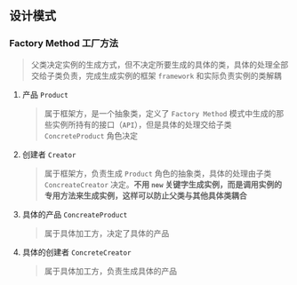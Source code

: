 ## 设计模式

### Factory Method 工厂方法
> 父类决定实例的生成方式，但不决定所要生成的具体的类，具体的处理全部交给子类负责，完成生成实例的框架 `framework` 和实际负责实例的类解耦
1. 产品 `Product`
   > 属于框架方，是一个抽象类，定义了 `Factory Method` 模式中生成的那些实例所持有的接口（`API`），但是具体的处理交给子类 `ConcreteProduct` 角色决定
2. 创建者 `Creator`
   > 属于框架方，负责生成 `Product` 角色的抽象类，具体的处理由子类 `ConcreateCreator` 决定。__不用 `new` 关键字生成实例，而是调用实例的专用方法来生成实例，这样可以防止父类与其他具体类耦合__
3. 具体的产品 `ConcreateProduct`
   > 属于具体加工方，决定了具体的产品
4. 具体的创建者 `ConcreteCreator`
   > 属于具体加工方，负责生成具体的产品